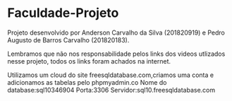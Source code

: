 # Faculdade-Projeto

Projeto desenvolvido por Anderson Carvalho da Silva (201820919) e Pedro Augusto de Barros Carvalho (201820183).

Lembramos que não nos responsabilidade pelos links dos videos utlizados nesse projeto, todos os links foram achados na internet.

Utilizamos um cloud do site freesqldatabase.com,criamos uma conta e adicionamos as tabelas pelo phpmyadmin.co
Nome do database:sql10346904
Porta:3306
Servidor:sql10.freesqldatabase.com
